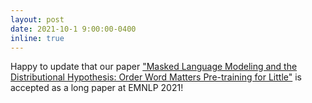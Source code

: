 ```yaml
---
layout: post
date: 2021-10-1 9:00:00-0400
inline: true
---
```


Happy to update that our paper ["Masked Language Modeling and the Distributional Hypothesis: Order Word Matters Pre-training for Little"](https://arxiv.org/abs/2104.06644) is accepted as a long paper at EMNLP 2021!
